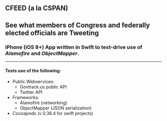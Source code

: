 ## CFEED (a la CSPAN)

## See what members of Congress and federally elected officials are Tweeting

### iPhone (iOS 8+) App written in Swift to test-drive use of _Alamofire_ and _ObjectMapper_.
---
#### Tests use of the following:
*   Public Webservices:
     *   Govtrack.us public API
     *   Twitter API
*   Frameworks:
     *   Alamofire (networking)
     *   ObjectMapper (JSON serialization)
*   Cocoapods (v 0.36.4 for swift projects)



